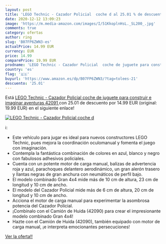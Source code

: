 ```yaml
---
layout: post
title: 'LEGO Technic - Cazador Policial  coche d al 25.01 % de descuento'
date: 2020-12-12 13:09:23
image: 'https://m.media-amazon.com/images/I/51KkoplnHsL._SL200_.jpg'
comments: true
category: ofertas
author: ring
slug: 'B07FP6ZWN3-es'
actualPrice: 14.99 EUR
currency: EUR
price: 14.99
comparePrice: 19.99 EUR
prodname: 'LEGO Technic - Cazador Policial  coche de juguete para construir e imaginar aventuras  42091 '
country: 'es'
flag: '🇪🇸'
buyurl: 'https://www.amazon.es/dp/B07FP6ZWN3/?tag=tolees-21'
descuento: '25.01'
---
```


Está [LEGO Technic - Cazador Policial  coche de juguete para construir e imaginar aventuras  42091 ](https://www.amazon.es/dp/B07FP6ZWN3/?tag=tolees-21) con 25.01 de descuento por 14.99 EUR (original: 19.99 EUR) en el siguiente enlace!

[![LEGO Technic - Cazador Policial  coche d](https://m.media-amazon.com/images/I/51KkoplnHsL._SL200_.jpg)](https://www.amazon.es/dp/B07FP6ZWN3/?tag=tolees-21)

ℹ️:

- Este vehículo para jugar es ideal para nuevos constructores LEGO Technic, pues mejora la coordinación oculomanual y fomenta el juego con imaginación.
- Contempla la fantástica combinación de colores en azul, blanco y negro con fabulosos adhesivos policiales.
- Cuenta con un potente motor de carga manual, balizas de advertencia roja y azul, parachoques delantero aerodinámico, un gran alerón trasero y llantas negras de gran anchura con neumáticos de perfil bajo.
- El modelo combinado Gran 4x4 mide más de 10 cm de altura, 23 cm de longitud y 10 cm de ancho.
- El modelo del Cazador Policial mide más de 6 cm de altura, 20 cm de longitud y 10 cm de ancho.
- Acciona el motor de carga manual para experimentar la asombrosa potencia del Cazador Policial.
- ¡Combínalo con el Camión de Huida (42090) para crear el impresionante modelo combinado Gran 4x4!
- Hazte con el Camión de Huida (42090), también equipado con motor de carga manual, ¡e interpreta emocionantes persecuciones!

[Ver la oferta!!](https://www.amazon.es/dp/B07FP6ZWN3/?tag=tolees-21)
